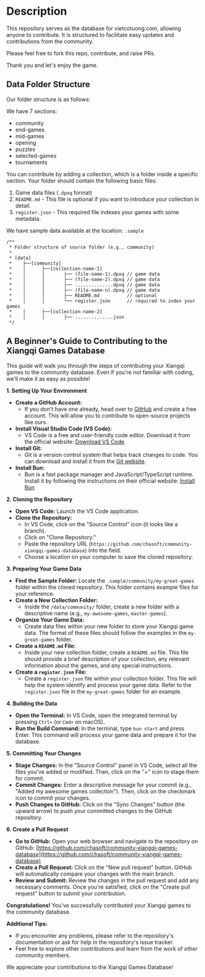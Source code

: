 # Description

This repository serves as the database for vietcotuong.com, allowing anyone to contribute. It is structured to facilitate easy updates and contributions from the community.

Please feel free to fork this repo, contribute, and raise PRs.

Thank you and let's enjoy the game.

## Data Folder Structure

Our folder structure is as follows:

We have 7 sections:
- community
- end-games
- mid-games
- opening
- puzzles
- selected-games
- tournaments

You can contribute by adding a collection, which is a folder inside a specific section. Your folder should contain the following basic files:

1. Game data files (`.dpxq` format)
2. `README.md` - This file is optional if you want to introduce your collection in detail.
3. `register.json` - This required file indexes your games with some metadata.

We have sample data available at the location: `.sample`

```
/**
 * Folder structure of source folder (e.g., community)
 *
 * [data]
 *    ├──[community]
 *    │      ├──[collection-name-1]
 *    │      │       ├── (file-name-1).dpxq // game data
 *    │      │       ├── (file-name-2).dpxq // game data
 *    │      │       ├── ..............dpxq // game data
 *    │      │       ├── (file-name-n).dpxq // game data
 *    │      │       ├── README.md          // optional
 *    │      │       └── register.json      // required to index your games
 *    │      ├──[collection-name-2]
 *    │      │       ├── ..............json
 */

```

## A Beginner's Guide to Contributing to the Xiangqi Games Database

This guide will walk you through the steps of contributing your Xiangqi games to the community database. Even if you're not familiar with coding, we'll make it as easy as possible!

**1. Setting Up Your Environment**

* **Create a GitHub Account:**
    * If you don't have one already, head over to [GitHub](https://github.com/) and create a free account. This will allow you to contribute to open-source projects like ours.
* **Install Visual Studio Code (VS Code):**
    * VS Code is a free and user-friendly code editor. Download it from the official website: [Download VS Code](https://code.visualstudio.com/)
* **Install Git:**
    * Git is a version control system that helps track changes to code. You can download and install it from the [Git website](https://git-scm.com/).
* **Install Bun:**
    * Bun is a fast package manager and JavaScript/TypeScript runtime. Install it by following the instructions on their official website: [Install Bun](https://bun.sh/)

**2. Cloning the Repository**

* **Open VS Code:** Launch the VS Code application.
* **Clone the Repository:**
    * In VS Code, click on the "Source Control" icon (it looks like a branch).
    * Click on "Clone Repository."
    * Paste the repository URL (`https://github.com/chasoft/community-xiangqi-games-database`) into the field.
    * Choose a location on your computer to save the cloned repository.

**3. Preparing Your Game Data**

* **Find the Sample Folder:** Locate the `.sample/community/my-great-games` folder within the cloned repository. This folder contains example files for your reference.
* **Create a New Collection Folder:**
    * Inside the `/data/community/` folder, create a new folder with a descriptive name (e.g., `my-awesome-games`, `master-games`).
* **Organize Your Game Data:**
    * Create data files within your new folder to store your Xiangqi game data. The format of these files should follow the examples in the `my-great-games` folder.
* **Create a `README.md` File:**
    * Inside your new collection folder, create a `README.md` file. This file should provide a brief description of your collection, any relevant information about the games, and any special instructions.
* **Create a `register.json` File:**
    * Create a `register.json` file within your collection folder. This file will help the system identify and process your game data. Refer to the `register.json` file in the `my-great-games` folder for an example.

**4. Building the Data**

* **Open the Terminal:** In VS Code, open the integrated terminal by pressing `Ctrl+` (or `Cmd+` on macOS).
* **Run the Build Command:** In the terminal, type `bun start` and press Enter. This command will process your game data and prepare it for the database.

**5. Committing Your Changes**

* **Stage Changes:** In the "Source Control" panel in VS Code, select all the files you've added or modified. Then, click on the "+" icon to stage them for commit.
* **Commit Changes:** Enter a descriptive message for your commit (e.g., "Added my awesome games collection"). Then, click on the checkmark icon to commit your changes.
* **Push Changes to GitHub:** Click on the "Sync Changes" button (the upward arrow) to push your committed changes to the GitHub repository.

**6. Create a Pull Request**

* **Go to GitHub:** Open your web browser and navigate to the repository on GitHub: [https://github.com/chasoft/community-xiangqi-games-database](https://github.com/chasoft/community-xiangqi-games-database)
* **Create a Pull Request:** Click on the "New pull request" button. GitHub will automatically compare your changes with the main branch.
* **Review and Submit:** Review the changes in the pull request and add any necessary comments. Once you're satisfied, click on the "Create pull request" button to submit your contribution.

**Congratulations!** You've successfully contributed your Xiangqi games to the community database.

**Additional Tips:**

* If you encounter any problems, please refer to the repository's documentation or ask for help in the repository's issue tracker.
* Feel free to explore other contributions and learn from the work of other community members.

We appreciate your contributions to the Xiangqi Games Database!